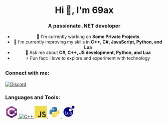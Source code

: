 <h1 align="center">Hi 👋, I'm 69ax</h1>
<h3 align="center">A passionate .NET developer</h3>

<ul align="center">
  <li>🔭 I'm currently working on <strong>Some Private Projects</strong></li>
  <li>🌱 I'm currently improving my skills in <strong>C++, C#, JavaScript, Python, and Lua</strong></li>
  <li>💬 Ask me about <strong>C#, C++, JS development, Python, and Lua</strong></li>
  <li>⚡ Fun fact: I love to explore and experiment with technology</li>
</ul>

<h3 align="left">Connect with me:</h3>
<p align="left">
  <a href="https://discord.com/users/425474532069867522" target="blank">
    <img align="center" src="https://raw.githubusercontent.com/rahuldkjain/github-profile-readme-generator/master/src/images/icons/Social/discord.svg" alt="Discord" height="30" width="40" />
  </a>
</p>

<h3 align="left">Languages and Tools:</h3>
<p align="left">
  <a href="https://docs.microsoft.com/en-us/dotnet/csharp/" target="_blank" rel="noreferrer">
    <img src="https://raw.githubusercontent.com/devicons/devicon/master/icons/csharp/csharp-original.svg" alt="C#" width="40" height="40"/>
  </a>
  <a href="https://isocpp.org/" target="_blank" rel="noreferrer">
    <img src="https://raw.githubusercontent.com/isocpp/logos/master/cpp_logo.svg" alt="C++" width="40" height="40"/>
  </a>
  <a href="https://developer.mozilla.org/en-US/docs/Web/JavaScript" target="_blank" rel="noreferrer">
    <img src="https://raw.githubusercontent.com/devicons/devicon/master/icons/javascript/javascript-original.svg" alt="JavaScript" width="40" height="40"/>
  </a>
  <a href="https://www.python.org/" target="_blank" rel="noreferrer">
    <img src="https://raw.githubusercontent.com/devicons/devicon/master/icons/python/python-original.svg" alt="Python" width="40" height="40"/>
  </a>
  <a href="https://docs.fivem.net/docs/scripting-manual/introduction/" target="_blank" rel="noreferrer">
    <img src="https://raw.githubusercontent.com/devicons/devicon/master/icons/lua/lua-original.svg" alt="Lua" width="40" height="40"/>
  </a>
  <!-- Add more languages and tools here -->
</p>
